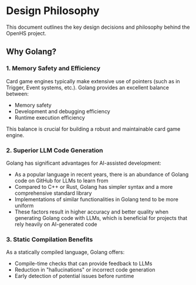 # Design Philosophy

This document outlines the key design decisions and philosophy behind the OpenHS project.

## Why Golang?

### 1. Memory Safety and Efficiency

Card game engines typically make extensive use of pointers (such as in Trigger, Event systems, etc.). Golang provides an excellent balance between:
- Memory safety
- Development and debugging efficiency
- Runtime execution efficiency

This balance is crucial for building a robust and maintainable card game engine.

### 2. Superior LLM Code Generation

Golang has significant advantages for AI-assisted development:
- As a popular language in recent years, there is an abundance of Golang code on GitHub for LLMs to learn from
- Compared to C++ or Rust, Golang has simpler syntax and a more comprehensive standard library
- Implementations of similar functionalities in Golang tend to be more uniform
- These factors result in higher accuracy and better quality when generating Golang code with LLMs, which is beneficial for projects that rely heavily on AI-generated code

### 3. Static Compilation Benefits

As a statically compiled language, Golang offers:
- Compile-time checks that can provide feedback to LLMs
- Reduction in "hallucinations" or incorrect code generation
- Early detection of potential issues before runtime

